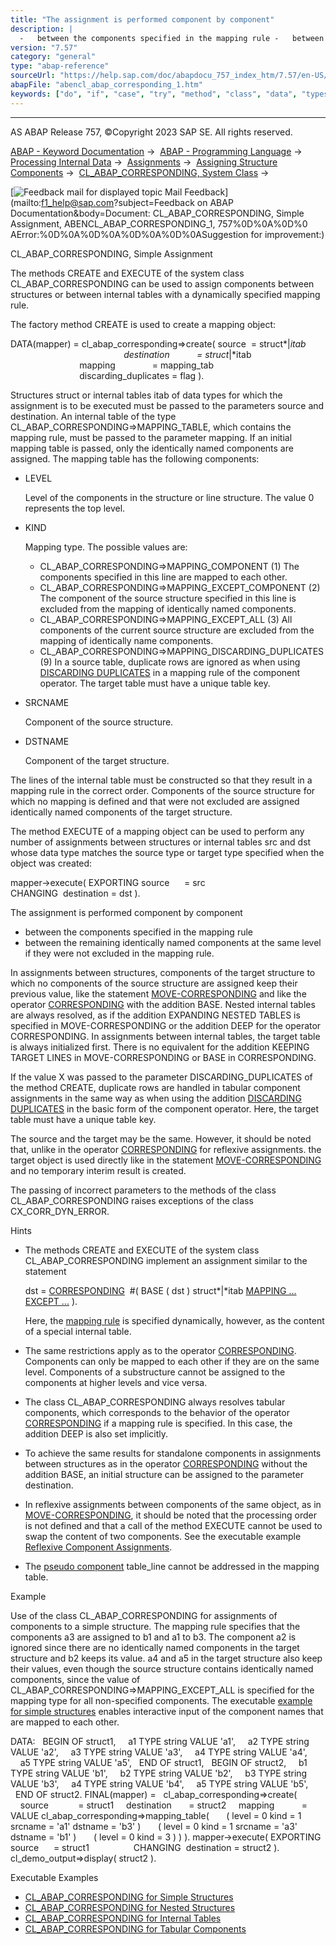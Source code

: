 ```yaml
---
title: "The assignment is performed component by component"
description: |
  -   between the components specified in the mapping rule -   between the remaining identically named components at the same level if they were not excluded in the mapping rule. In assignments between structures, components of the target structure to which no components of the source structure are as
version: "7.57"
category: "general"
type: "abap-reference"
sourceUrl: "https://help.sap.com/doc/abapdocu_757_index_htm/7.57/en-US/abencl_abap_corresponding_1.htm"
abapFile: "abencl_abap_corresponding_1.htm"
keywords: ["do", "if", "case", "try", "method", "class", "data", "types", "internal-table", "abencl", "abap", "corresponding"]
---
```


* * *

AS ABAP Release 757, ©Copyright 2023 SAP SE. All rights reserved.

[ABAP - Keyword Documentation](https://help.sap.com/doc/abapdocu_757_index_htm/7.57/en-US/abenabap.htm) →  [ABAP - Programming Language](https://help.sap.com/doc/abapdocu_757_index_htm/7.57/en-US/abenabap_reference.htm) →  [Processing Internal Data](https://help.sap.com/doc/abapdocu_757_index_htm/7.57/en-US/abenabap_data_working.htm) →  [Assignments](https://help.sap.com/doc/abapdocu_757_index_htm/7.57/en-US/abenvalue_assignments.htm) →  [Assigning Structure Components](https://help.sap.com/doc/abapdocu_757_index_htm/7.57/en-US/abencorresponding.htm) →  [CL\_ABAP\_CORRESPONDING, System Class](https://help.sap.com/doc/abapdocu_757_index_htm/7.57/en-US/abencl_abap_corresponding.htm) → 

 [![](Mail.gif?object=Mail.gif&sap-language=EN "Feedback mail for displayed topic") Mail Feedback](mailto:f1_help@sap.com?subject=Feedback on ABAP Documentation&body=Document: CL_ABAP_CORRESPONDING, Simple Assignment, ABENCL_ABAP_CORRESPONDING_1, 757%0D%0A%0D%0
AError:%0D%0A%0D%0A%0D%0A%0D%0ASuggestion for improvement:)

CL\_ABAP\_CORRESPONDING, Simple Assignment

The methods CREATE and EXECUTE of the system class CL\_ABAP\_CORRESPONDING can be used to assign components between structures or between internal tables with a dynamically specified mapping rule.

The factory method CREATE is used to create a mapping object:

DATA(mapper) = cl\_abap\_corresponding=>create( source  = struct*|*itab
                                              destination           = struct*|*itab
                                              mapping               = mapping\_tab
                                              discarding\_duplicates = flag ).

Structures struct or internal tables itab of data types for which the assignment is to be executed must be passed to the parameters source and destination. An internal table of the type CL\_ABAP\_CORRESPONDING=>MAPPING\_TABLE, which contains the mapping rule, must be passed to the parameter mapping. If an initial mapping table is passed, only the identically named components are assigned. The mapping table has the following components:

-   LEVEL
    
    Level of the components in the structure or line structure. The value 0 represents the top level.
    
-   KIND
    
    Mapping type. The possible values are:
    
    -   CL\_ABAP\_CORRESPONDING=>MAPPING\_COMPONENT (1) The components specified in this line are mapped to each other.
    -   CL\_ABAP\_CORRESPONDING=>MAPPING\_EXCEPT\_COMPONENT (2) The component of the source structure specified in this line is excluded from the mapping of identically named components.
    -   CL\_ABAP\_CORRESPONDING=>MAPPING\_EXCEPT\_ALL (3) All components of the current source structure are excluded from the mapping of identically name components.
    -   CL\_ABAP\_CORRESPONDING=>MAPPING\_DISCARDING\_DUPLICATES (9) In a source table, duplicate rows are ignored as when using [DISCARDING DUPLICATES](https://help.sap.com/doc/abapdocu_757_index_htm/7.57/en-US/abencorresponding_constr_dupl.htm) in a mapping rule of the component operator. The target table must have a unique table key.
-   SRCNAME
    
    Component of the source structure.
    
-   DSTNAME
    
    Component of the target structure.
    

The lines of the internal table must be constructed so that they result in a mapping rule in the correct order. Components of the source structure for which no mapping is defined and that were not excluded are assigned identically named components of the target structure.

The method EXECUTE of a mapping object can be used to perform any number of assignments between structures or internal tables src and dst whose data type matches the source type or target type specified when the object was created:

mapper->execute( EXPORTING source      = src
                 CHANGING  destination = dst ).

The assignment is performed component by component

-   between the components specified in the mapping rule
-   between the remaining identically named components at the same level if they were not excluded in the mapping rule.

In assignments between structures, components of the target structure to which no components of the source structure are assigned keep their previous value, like the statement [MOVE-CORRESPONDING](https://help.sap.com/doc/abapdocu_757_index_htm/7.57/en-US/abapmove-corresponding.htm) and like the operator [CORRESPONDING](https://help.sap.com/doc/abapdocu_757_index_htm/7.57/en-US/abencorresponding_constr_arg_type.htm) with the addition BASE. Nested internal tables are always resolved, as if the addition EXPANDING NESTED TABLES is specified in MOVE-CORRESPONDING or the addition DEEP for the operator CORRESPONDING. In assignments between internal tables, the target table is always initialized first. There is no equivalent for the addition KEEPING TARGET LINES in MOVE-CORRESPONDING or BASE in CORRESPONDING.

If the value X was passed to the parameter DISCARDING\_DUPLICATES of the method CREATE, duplicate rows are handled in tabular component assignments in the same way as when using the addition [DISCARDING DUPLICATES](https://help.sap.com/doc/abapdocu_757_index_htm/7.57/en-US/abencorresponding_constr_dupl.htm) in the basic form of the component operator. Here, the target table must have a unique table key.

The source and the target may be the same. However, it should be noted that, unlike in the operator [CORRESPONDING](https://help.sap.com/doc/abapdocu_757_index_htm/7.57/en-US/abencorresponding_constr_arg_type.htm) for reflexive assignments. the target object is used directly like in the statement [MOVE-CORRESPONDING](https://help.sap.com/doc/abapdocu_757_index_htm/7.57/en-US/abapmove-corresponding.htm) and no temporary interim result is created.

The passing of incorrect parameters to the methods of the class CL\_ABAP\_CORRESPONDING raises exceptions of the class CX\_CORR\_DYN\_ERROR.

Hints

-   The methods CREATE and EXECUTE of the system class CL\_ABAP\_CORRESPONDING implement an assignment similar to the statement
    
    dst = [CORRESPONDING](https://help.sap.com/doc/abapdocu_757_index_htm/7.57/en-US/abencorresponding_constr_arg_type.htm)  #( BASE ( dst ) struct*|*itab [MAPPING ... EXCEPT ...](https://help.sap.com/doc/abapdocu_757_index_htm/7.57/en-US/abencorresponding_constr_mapping.htm) ).
    
    Here, the [mapping rule](https://help.sap.com/doc/abapdocu_757_index_htm/7.57/en-US/abencorresponding_constr_mapping.htm) is specified dynamically, however, as the content of a special internal table.
    
-   The same restrictions apply as to the operator [CORRESPONDING](https://help.sap.com/doc/abapdocu_757_index_htm/7.57/en-US/abencorresponding_constr_arg_type.htm). Components can only be mapped to each other if they are on the same level. Components of a substructure cannot be assigned to the components at higher levels and vice versa.
-   The class CL\_ABAP\_CORRESPONDING always resolves tabular components, which corresponds to the behavior of the operator [CORRESPONDING](https://help.sap.com/doc/abapdocu_757_index_htm/7.57/en-US/abencorresponding_constr_arg_type.htm) if a mapping rule is specified. In this case, the addition DEEP is also set implicitly.
-   To achieve the same results for standalone components in assignments between structures as in the operator [CORRESPONDING](https://help.sap.com/doc/abapdocu_757_index_htm/7.57/en-US/abencorresponding_constr_arg_type.htm) without the addition BASE, an initial structure can be assigned to the parameter destination.
-   In reflexive assignments between components of the same object, as in [MOVE-CORRESPONDING](https://help.sap.com/doc/abapdocu_757_index_htm/7.57/en-US/abapmove-corresponding.htm), it should be noted that the processing order is not defined and that a call of the method EXECUTE cannot be used to swap the content of two components. See the executable example [Reflexive Component Assignments](https://help.sap.com/doc/abapdocu_757_index_htm/7.57/en-US/abenreflexive_corresponding_abexa.htm).
-   The [pseudo component](https://help.sap.com/doc/abapdocu_757_index_htm/7.57/en-US/abenpseudo_component_glosry.htm "Glossary Entry") table\_line cannot be addressed in the mapping table.

Example

Use of the class CL\_ABAP\_CORRESPONDING for assignments of components to a simple structure. The mapping rule specifies that the components a3 are assigned to b1 and a1 to b3. The component a2 is ignored since there are no identically named components in the target structure and b2 keeps its value. a4 and a5 in the target structure also keep their values, even though the source structure contains identically named components, since the value of CL\_ABAP\_CORRESPONDING=>MAPPING\_EXCEPT\_ALL is specified for the mapping type for all non-specified components. The executable [example for simple structures](https://help.sap.com/doc/abapdocu_757_index_htm/7.57/en-US/abencl_abap_corr_dyn_abexa.htm) enables interactive input of the component names that are mapped to each other.

DATA:
  BEGIN OF struct1,
    a1 TYPE string VALUE 'a1',
    a2 TYPE string VALUE 'a2',
    a3 TYPE string VALUE 'a3',
    a4 TYPE string VALUE 'a4',
    a5 TYPE string VALUE 'a5',
  END OF struct1,
  BEGIN OF struct2,
    b1 TYPE string VALUE 'b1',
    b2 TYPE string VALUE 'b2',
    b3 TYPE string VALUE 'b3',
    a4 TYPE string VALUE 'b4',
    a5 TYPE string VALUE 'b5',
  END OF struct2.
FINAL(mapper) =
  cl\_abap\_corresponding=>create(
    source            = struct1
    destination       = struct2
    mapping           = VALUE cl\_abap\_corresponding=>mapping\_table(
      ( level = 0 kind = 1 srcname = 'a1' dstname = 'b3' )
      ( level = 0 kind = 1 srcname = 'a3' dstname = 'b1' )
      ( level = 0 kind = 3 ) ) ).
mapper->execute( EXPORTING source      = struct1
                 CHANGING  destination = struct2 ).
cl\_demo\_output=>display( struct2 ).

Executable Examples

-   [CL\_ABAP\_CORRESPONDING for Simple Structures](https://help.sap.com/doc/abapdocu_757_index_htm/7.57/en-US/abencl_abap_corr_dyn_abexa.htm)
-   [CL\_ABAP\_CORRESPONDING for Nested Structures](https://help.sap.com/doc/abapdocu_757_index_htm/7.57/en-US/abencl_abap_corr_struc_abexa.htm)
-   [CL\_ABAP\_CORRESPONDING for Internal Tables](https://help.sap.com/doc/abapdocu_757_index_htm/7.57/en-US/abencl_abap_corr_itab_abexa.htm)
-   [CL\_ABAP\_CORRESPONDING for Tabular Components](https://help.sap.com/doc/abapdocu_757_index_htm/7.57/en-US/abencl_abap_corr_deep_abexa.htm)